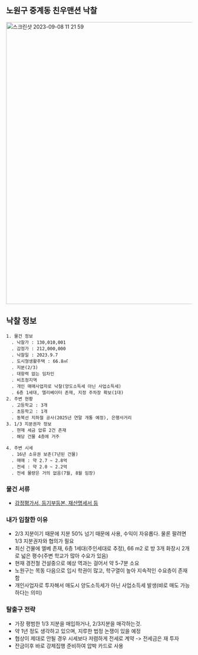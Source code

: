 ## 노원구 중계동 친우맨션 낙찰
<img width="764" alt="스크린샷 2023-09-08 11 21 59" src="https://github.com/Lee-myungsun/myAuction/assets/62130704/a79d9d4f-a868-455f-856f-dec3ea369602">

## 낙찰 정보
```
1. 물건 정보
  . 낙찰가 : 130,010,001
  . 감정가 : 212,000,000
  . 낙찰일 : 2023.9.7
  . 도시형생활주택 : 66.8㎡
  . 지분(2/3)
  . 대항력 없는 임차인
  . 비조정지역
  . 개인 매매사업자로 낙찰(양도소득세 아닌 사업소득세)
  . 6층 1세대, 엘리베이터 존재, 지정 주차장 확보(1대)
2. 주변 현황
  . 고등학교 : 3개
  . 초등학고 : 1개
  . 동북선 지하철 공사(2025년 연말 개통 예정), 은행사거리
3. 1/3 지분권자 정보
  . 현재 세금 압류 2건 존재
  . 해당 건물 4층에 거주

4. 주변 시세
  . 16년 소유권 보존(7년된 건물)
  . 매매 : 약 2.7 ~ 2.8억
  . 전세 : 약 2.0 ~ 2.2억
  . 전세 물량은 거의 없음(7월, 8월 임장)
```

### 물건 서류
* [감정평가서, 등기부등본, 재산명세서 등](https://drive.google.com/drive/folders/1ph_Yyfy5hOgxjTo6K4PbRrG74yDzA680)

### 내가 입찰한 이유
* 2/3 지분이기 때문에 지분 50% 넘기 때문에 사용, 수익이 자유롭다. 물론 팔려면 1/3 지분권자와 협의가 필요
* 최신 건물에 엘베 존재, 6층 1세대(주인세대로 추정), 66 m2 로 방 3개 화장시 2개로 넓은 평수(주변 학교가 많아 수요가 있음)
* 현재 경전철 건설중으로 예상 역과는 걸어서 약 5-7분 소요
* 노원구는 목동 다음으로 입시 학권이 많고, 학구열이 높아 지속적인 수요층이 존재함
* 개인사업자로 투자해서 매도시 양도소득세가 아닌 사업소득세 발생(뱌로 매도 가능하다는 의미)


### 탈출구 전략
* 가장 평범한 1/3 지분을 매입하거나, 2/3지분을 매각하는것.
* 약 1년 정도 생각하고 있으며, 지루한 법정 논쟁이 있을 예정
* 협상이 제대로 안될 경우 시세보다 저렴하게 전세로 계약 -> 전세금은 재 투자
* 잔금이후 바로 강제집행 준비하여 압박 카드로 사용
